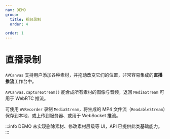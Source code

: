```yaml
---
nav: DEMO
group:
  title: 视频录制
  order: 4

order: 1
---
```


# 直播录制

`AVCanvas` 支持用户添加各种素材，并拖动改变它们的位置，非常容易集成的**直播推流**工作台中。

`AVCanvas.captureStream()` 能合成所有素材的图像与音频，返回 `MediaStream` 可用于 WebRTC 推流。

可使用 `AVRecorder` 录制 `MediaStream`，将生成的 MP4 文件流（`ReadableStream`）保存到本地、或上传到服务器、或用于 WebSocket 推流。

<code src="./recorder-avcanvas.tsx"></code>

:::info
DEMO 未实现删除素材、修改素材层级等 UI，API 已提供此类基础能力。
:::
